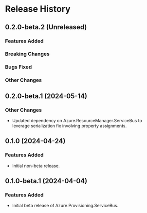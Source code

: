 # Release History

## 0.2.0-beta.2 (Unreleased)

### Features Added

### Breaking Changes

### Bugs Fixed

### Other Changes

## 0.2.0-beta.1 (2024-05-14)

### Other Changes

- Updated dependency on Azure.ResourceManager.ServiceBus to leverage serialization fix involving property assignments.

## 0.1.0 (2024-04-24)

### Features Added

- Initial non-beta release.

## 0.1.0-beta.1 (2024-04-04)

### Features Added

- Initial beta release of Azure.Provisioning.ServiceBus.
